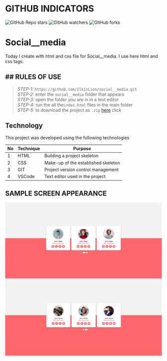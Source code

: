# GITHUB INDICATORS

![GitHub Repo stars](https://img.shields.io/github/stars/IlkinLion/social__media?style=for-the-badge)
![GitHub watchers](https://img.shields.io/github/watchers/IlkinLion/social__media?style=for-the-badge)
![GitHub forks](https://img.shields.io/github/forks/IlkinLion/social__media?style=for-the-badge)

  # Social__media

Today I create with html and css file for Social__media. I use here html and css tags. 
## ## RULES OF USE

> *STEP-1:* `https://github.com/IlkinLion/social__media.git` <br/>
> *STEP-2:*  enter the `social__media` folder that appears <br/>
> *STEP-3:*  open the folder you are in in a text editor <br/>
> *STEP-4:*  run the  all the`index.html` files in the main folder <br/>
> *STEP-5:*  to download the project as `.zip`  [here](https://github.com/IlkinLion/social__media/archive/refs/heads/main.zip) click <br/>


## Technology

This project was developed using the following technologies

| No | Technique | Purpose |
| - | ---------- | --------------------- |
| 1 | HTML | Building a project skeleton |
| 2 | CSS |  Make-up of the established skeleton |
| 3 | GIT |  Project version control management |
| 4 | VSCode | Text editor used in the project |


## SAMPLE SCREEN APPEARANCE

![There was a screenshot here](./screen1.png)
![There was a screenshot here](./screen2.png)
 
